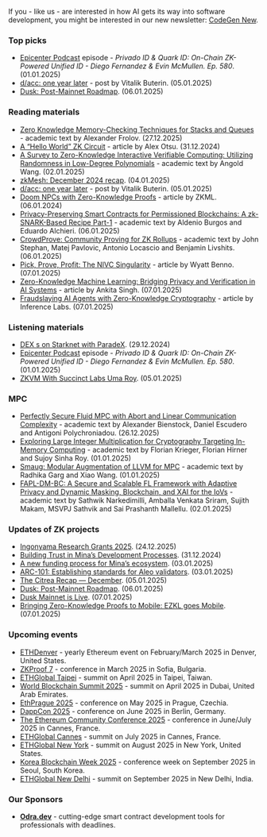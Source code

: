 If you - like us - are interested in how AI gets its way into software development, you might be interested in our new newsletter: [CodeGen New](https://codegen.substack.com/p/codegen-news-for-2025-01-07). 

### Top picks
* [Epicenter Podcast](https://www.youtube.com/watch?v=oNTFzyiakWI) episode - *Privado ID & Quark ID: On-Chain ZK-Powered Unified ID - Diego Fernandez & Evin McMullen. Ep. 580*. (01.01.2025)
* [d/acc: one year later](https://vitalik.eth.limo/general/2025/01/05/dacc2.html) - post by Vitalik Buterin. (05.01.2025)
* [Dusk: Post-Mainnet Roadmap](https://dusk.network/news/post-mainnet-roadmap). (06.01.2025)

### Reading materials 
* [Zero Knowledge Memory-Checking Techniques for Stacks and Queues](https://eprint.iacr.org/2024/2084.pdf) - academic text by Alexander Frolov. (27.12.2025)
* [A “Hello World” ZK Circuit](https://medium.com/@kalexotsu/a-hello-world-zk-circuit-209bd3878cf8) - article by Alex Otsu. (31.12.2024)
* [A Survey to Zero-Knowledge Interactive Verifiable Computing: Utilizing Randomness in Low-Degree Polynomials](https://eprint.iacr.org/2025/008.pdf) - academic text by Angold Wang. (02.01.2025)
* [zkMesh: December 2024 recap](https://zkmesh.substack.com/p/zk-mesh-december-2024-recap). (04.01.2025)
* [d/acc: one year later](https://vitalik.eth.limo/general/2025/01/05/dacc2.html) - post by Vitalik Buterin. (05.01.2025)
* [Doom NPCs with Zero-Knowledge Proofs](https://blog.ezkl.xyz/post/zkdoom/) - article by ZKML. (06.01.2024)
* [Privacy-Preserving Smart Contracts for Permissioned Blockchains: A zk-SNARK-Based Recipe Part-1](https://arxiv.org/pdf/2501.03391) - academic text by Aldenio Burgos and Eduardo Alchieri. (06.01.2025)
* [CrowdProve: Community Proving for ZK Rollups](https://arxiv.org/pdf/2501.03126) - academic text by John Stephan, Matej Pavlovic, Antonio Locascio and Benjamin Livshits. (06.01.2025)
* [Pick, Prove, Profit: The NIVC Singularity](https://blog.icme.io/pick-prove-profit-the-nivc-singularity-2/) - article by Wyatt Benno. (07.01.2025)
* [Zero-Knowledge Machine Learning: Bridging Privacy and Verification in AI Systems](https://medium.com/@aannkkiittaa/zero-knowledge-machine-learning-bridging-privacy-and-verification-in-ai-systems-e8cb8bc5f610) - article by Ankita Singh. (07.01.2025)
* [Fraudslaying AI Agents with Zero-Knowledge Cryptography](https://medium.com/@inference-labs/fraudslaying-ai-agents-with-zero-knowledge-cryptography-db4fc0b6b0fd) - article by Inference Labs. (07.01.2025)

### Listening materials
* [DEX s on Starknet with ParadeX](https://www.youtube.com/watch?v=Xb7AjlWmmu8). (29.12.2024)
* [Epicenter Podcast](https://www.youtube.com/watch?v=oNTFzyiakWI) episode - *Privado ID & Quark ID: On-Chain ZK-Powered Unified ID - Diego Fernandez & Evin McMullen. Ep. 580*. (01.01.2025)
* [ZKVM With Succinct Labs Uma Roy](https://www.youtube.com/watch?v=IgzLKjSx1ng). (05.01.2025)
 
### MPC
* [Perfectly Secure Fluid MPC with Abort and Linear Communication Complexity](https://eprint.iacr.org/2024/2071.pdf) - academic text by Alexander Bienstock, Daniel Escudero and Antigoni Polychroniadou. (26.12.2025)
* [Exploring Large Integer Multiplication for Cryptography Targeting In-Memory Computing](https://eprint.iacr.org/2024/2093.pdf) - academic text by Florian Krieger, Florian Hirner and Sujoy Sinha Roy. (01.01.2025)
* [Smaug: Modular Augmentation of LLVM for MPC](https://eprint.iacr.org/2025/004.pdf) - academic text by Radhika Garg and Xiao Wang. (01.01.2025)
* [FAPL-DM-BC: A Secure and Scalable FL Framework with Adaptive Privacy and Dynamic Masking, Blockchain, and XAI for the IoVs](https://arxiv.org/pdf/2501.01063) - academic text by Sathwik Narkedimilli, Amballa Venkata Sriram, Sujith Makam, MSVPJ Sathvik and Sai Prashanth Mallellu. (02.01.2025)
 
### Updates of ZK projects
* [Ingonyama Research Grants 2025](https://medium.com/@ingonyama/ingonyama-research-grants-2025-73796f1de44d). (24.12.2025)
* [Building Trust in Mina’s Development Processes](https://minaprotocol.com/blog/building-trust-in-minas-development-processes). (31.12.2024)
* [A new funding process for Mina’s ecosystem](https://minaprotocol.com/blog/a-new-funding-process-for-minas-ecosystem). (03.01.2025)
* [ARC-101: Establishing standards for Aleo validators](https://aleo.org/post/arc-101-aleo-validators/). (03.01.2025)
* [The Citrea Recap — December](https://www.blog.citrea.xyz/the-citrea-recap-december/). (05.01.2025)
* [Dusk: Post-Mainnet Roadmap](https://dusk.network/news/post-mainnet-roadmap). (06.01.2025)
* [Dusk Mainnet is Live](https://dusk.network/news/mainnet-is-live/). (07.01.2025)
* [Bringing Zero-Knowledge Proofs to Mobile: EZKL goes Mobile](https://blog.ezkl.xyz/post/ios/). (07.01.2025)

### Upcoming events
* [ETHDenver](https://www.ethdenver.com/) - yearly Ethereum event on February/March 2025 in Denver, United States.
* [ZKProof 7](https://zkproof.org/events/zkproof-7-sofia/) - conference in March 2025 in Sofia, Bulgaria. 
* [ETHGlobal Taipei](https://ethglobal.com/events/taipei) - summit on April 2025 in Taipei, Taiwan.
* [World Blockchain Summit 2025](https://worldblockchainsummit.com/dxb-oct-24/) - summit on April 2025 in Dubai, United Arab Emirates.
* [EthPrague 2025](https://ethprague.com/) - conference on May 2025 in Prague, Czechia.
* [DappCon 2025](https://dappcon.io/#about) - conference on June 2025 in Berlin, Germany.
* [The Ethereum Community Conference 2025](https://ethcc.io/) - conference in June/July 2025 in Cannes, France.
* [ETHGlobal Cannes](https://ethglobal.com/events/cannes) - summit on July 2025 in Cannes, France.
* [ETHGlobal New York](https://ethglobal.com/events/newyork2025) - summit on August 2025 in New York, United States.
* [Korea Blockchain Week 2025](https://koreablockchainweek.com/) - conference week on September 2025 in Seoul, South Korea.
* [ETHGlobal New Delhi](https://ethglobal.com/events/newdelhi) - summit on September 2025 in New Delhi, India.

### Our Sponsors
* **[Odra.dev](https://odra.dev)** - cutting-edge smart contract development tools for professionals with deadlines.
